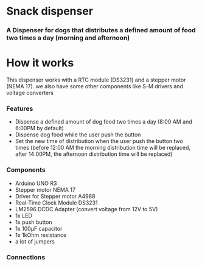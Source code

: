 # Snack dispenser

### A Dispenser for dogs that distributes a defined amount of food two times a day (morning and afternoon)


# How it works
This dispenser works with a RTC module (DS3231) and a stepper motor (NEMA 17). we also have some other components like S-M drivers and voltage converters
### Features <br>
  + Dispense a defined amount of dog food two times a day (8:00 AM and 6:00PM by default)
  + Dispense dog food while the user push the button
  + Set the new time of distribution when the user push the button two times (before 12:00 AM the morning distribution time will be replaced, after 14:00PM, the afternoon distribution time will be replaced)

### Components <br>
  + Arduino UNO R3
  + Stepper motor NEMA 17
  + Driver for Stepper motor A4988
  + Real-Time Clock Module DS3231
  + LM2596 DCDC Adapter (convert voltage from 12V to 5V)
  + 1x LED
  + 1x push button
  + 1x 100µF capacitor
  + 1x 1kOhm resistance
  + a lot of jumpers

### Connections
